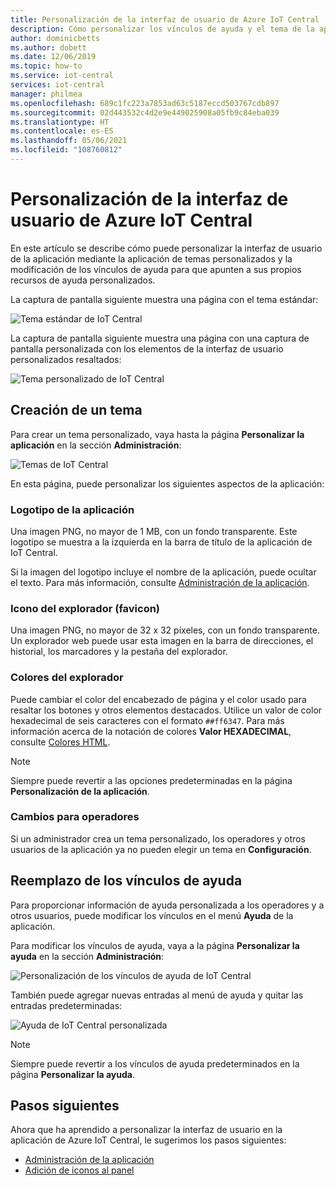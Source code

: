 ```yaml
---
title: Personalización de la interfaz de usuario de Azure IoT Central | Microsoft Docs
description: Cómo personalizar los vínculos de ayuda y el tema de la aplicación de Azure IoT Central
author: dominicbetts
ms.author: dobett
ms.date: 12/06/2019
ms.topic: how-to
ms.service: iot-central
services: iot-central
manager: philmea
ms.openlocfilehash: 689c1fc223a7853ad63c5187eccd503767cdb897
ms.sourcegitcommit: 02d443532c4d2e9e449025908a05fb9c84eba039
ms.translationtype: HT
ms.contentlocale: es-ES
ms.lasthandoff: 05/06/2021
ms.locfileid: "108760812"
---
```

# <a name="customize-the-azure-iot-central-ui"></a>Personalización de la interfaz de usuario de Azure IoT Central

En este artículo se describe cómo puede personalizar la interfaz de usuario de la aplicación mediante la aplicación de temas personalizados y la modificación de los vínculos de ayuda para que apunten a sus propios recursos de ayuda personalizados. 

La captura de pantalla siguiente muestra una página con el tema estándar:

![Tema estándar de IoT Central](./media/howto-customize-ui/standard-ui.png)

La captura de pantalla siguiente muestra una página con una captura de pantalla personalizada con los elementos de la interfaz de usuario personalizados resaltados:

![Tema personalizado de IoT Central](./media/howto-customize-ui/themed-ui.png)

## <a name="create-theme"></a>Creación de un tema

Para crear un tema personalizado, vaya hasta la página **Personalizar la aplicación** en la sección **Administración**:

![Temas de IoT Central](./media/howto-customize-ui/themes.png)

En esta página, puede personalizar los siguientes aspectos de la aplicación:

### <a name="application-logo"></a>Logotipo de la aplicación

Una imagen PNG, no mayor de 1 MB, con un fondo transparente. Este logotipo se muestra a la izquierda en la barra de título de la aplicación de IoT Central.

Si la imagen del logotipo incluye el nombre de la aplicación, puede ocultar el texto. Para más información, consulte [Administración de la aplicación](howto-administer.md#change-application-name-and-url).

### <a name="browser-icon-favicon"></a>Icono del explorador (favicon)

Una imagen PNG, no mayor de 32 x 32 píxeles, con un fondo transparente. Un explorador web puede usar esta imagen en la barra de direcciones, el historial, los marcadores y la pestaña del explorador.

### <a name="browser-colors"></a>Colores del explorador

Puede cambiar el color del encabezado de página y el color usado para resaltar los botones y otros elementos destacados. Utilice un valor de color hexadecimal de seis caracteres con el formato `##ff6347`. Para más información acerca de la notación de colores **Valor HEXADECIMAL**, consulte [Colores HTML](https://www.w3schools.com/html/html_colors.asp).

> [!NOTE]
> Siempre puede revertir a las opciones predeterminadas en la página **Personalización de la aplicación**.

### <a name="changes-for-operators"></a>Cambios para operadores

Si un administrador crea un tema personalizado, los operadores y otros usuarios de la aplicación ya no pueden elegir un tema en **Configuración**.

## <a name="replace-help-links"></a>Reemplazo de los vínculos de ayuda

Para proporcionar información de ayuda personalizada a los operadores y a otros usuarios, puede modificar los vínculos en el menú **Ayuda** de la aplicación.

Para modificar los vínculos de ayuda, vaya a la página **Personalizar la ayuda** en la sección **Administración**:

![Personalización de los vínculos de ayuda de IoT Central](./media/howto-customize-ui/help-links.png)

También puede agregar nuevas entradas al menú de ayuda y quitar las entradas predeterminadas:

![Ayuda de IoT Central personalizada](./media/howto-customize-ui/custom-help.png)

> [!NOTE]
> Siempre puede revertir a los vínculos de ayuda predeterminados en la página **Personalizar la ayuda**.

## <a name="next-steps"></a>Pasos siguientes

Ahora que ha aprendido a personalizar la interfaz de usuario en la aplicación de Azure IoT Central, le sugerimos los pasos siguientes:

- [Administración de la aplicación](./howto-administer.md)
- [Adición de iconos al panel](howto-add-tiles-to-your-dashboard.md)
